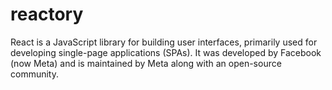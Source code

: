 # reactory
React is a JavaScript library for building user interfaces, primarily used for developing single-page applications (SPAs). It was developed by Facebook (now Meta) and is maintained by Meta along with an open-source community.
